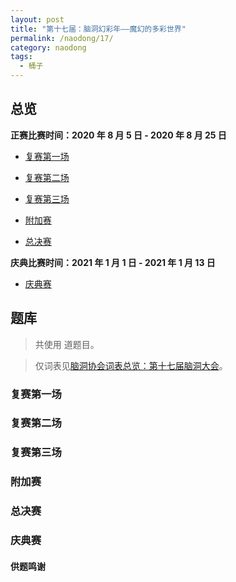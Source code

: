 ```yaml
---
layout: post
title: "第十七届：脑洞幻彩年——魔幻的多彩世界"
permalink: /naodong/17/
category: naodong
tags:
  - 桶子
---
```


## 总览


**正赛比赛时间：2020 年 8 月 5 日 - 2020 年 8 月 25 日**

- [复赛第一场](#复赛第一场)
- [复赛第二场](#复赛第二场)
- [复赛第三场](#复赛第三场)

- [附加赛](#附加赛)

- [总决赛](#总决赛)

**庆典比赛时间：2021 年 1 月 1 日 - 2021 年 1 月 13 日**

- [庆典赛](#庆典赛)

## 题库

> 共使用  道题目。

> 仅词表见[脑洞协会词表总览：第十七届脑洞大会](https://naodongdahui.github.io/zonglan/#脑洞17)。

### 复赛第一场



### 复赛第二场



### 复赛第三场



### 附加赛



### 总决赛



### 庆典赛



#### 供题鸣谢
